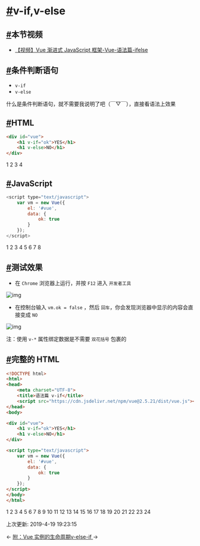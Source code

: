 # [#](https://funtl.com/zh/vue/v-if-v-else.html#v-if-v-else)v-if,v-else

## [#](https://funtl.com/zh/vue/v-if-v-else.html#本节视频)本节视频

- [【视频】Vue 渐进式 JavaScript 框架-Vue-语法篇-ifelse](https://www.bilibili.com/video/av43628478/)

## [#](https://funtl.com/zh/vue/v-if-v-else.html#条件判断语句)条件判断语句

- `v-if`
- `v-else`

什么是条件判断语句，就不需要我说明了吧（￣▽￣），直接看语法上效果

## [#](https://funtl.com/zh/vue/v-if-v-else.html#html)HTML

```html
<div id="vue">
    <h1 v-if="ok">YES</h1>
    <h1 v-else>NO</h1>
</div>
```

1
2
3
4

## [#](https://funtl.com/zh/vue/v-if-v-else.html#javascript)JavaScript

```javascript
<script type="text/javascript">
    var vm = new Vue({
        el: '#vue',
        data: {
            ok: true
        }
    });
</script>
```

1
2
3
4
5
6
7
8

## [#](https://funtl.com/zh/vue/v-if-v-else.html#测试效果)测试效果

- 在 `Chrome` 浏览器上运行，并按 `F12` 进入 `开发者工具`

![img](https://funtl.com/assets/Lusifer_20181218033118.png)

- 在控制台输入 `vm.ok = false` ，然后 `回车`，你会发现浏览器中显示的内容会直接变成 `NO`

![img](https://funtl.com/assets/Lusifer_20181218033338.png)

注：使用 `v-*` 属性绑定数据是不需要 `双花括号` 包裹的

## [#](https://funtl.com/zh/vue/v-if-v-else.html#完整的-html)完整的 HTML

```html
<!DOCTYPE html>
<html>
<head>
    <meta charset="UTF-8">
    <title>语法篇 v-if</title>
    <script src="https://cdn.jsdelivr.net/npm/vue@2.5.21/dist/vue.js"></script>
</head>
<body>

<div id="vue">
    <h1 v-if="ok">YES</h1>
    <h1 v-else>NO</h1>
</div>

<script type="text/javascript">
    var vm = new Vue({
        el: '#vue',
        data: {
            ok: true
        }
    });
</script>
</body>
</html>
```

1
2
3
4
5
6
7
8
9
10
11
12
13
14
15
16
17
18
19
20
21
22
23
24

上次更新: 2019-4-19 19:23:15

← [附：Vue 实例的生命周期](https://funtl.com/zh/vue/附：Vue-实例的生命周期.html)[v-else-if ](https://funtl.com/zh/vue/v-else-if.html)→